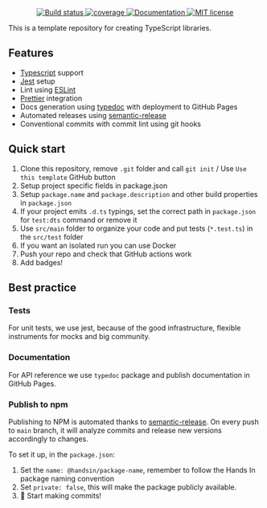 <p align="center">
  <a href="https://github.com/hands-in/library-template-typescript/actions/workflows/build.yml">
    <img src="https://github.com/hands-in/library-template-typescript/actions/workflows/build.yml/badge.svg" alt="Build status">
  </a>
  <a href="https://hands-in.github.io/library-template-typescript/coverage/">
    <object data="https://hands-in.github.io/library-template-typescript/coverage/badges.svg" type="image/png">
      <img src="https://img.shields.io/badge/Coverage_report-lightgrey" alt="coverage">
    </object>
  </a>
   <a href="https://hands-in.github.io/library-template-typescript/docs/">
     <img src="https://img.shields.io/badge/-Documentation-green" alt="Documentation">
   </a>
   <a href="https://opensource.org/licenses/MIT">
    <img src="https://img.shields.io/:license-mit-blue.svg" alt="MIT license">
  </a>
</p>
This is a template repository for creating TypeScript libraries.

## Features
* [Typescript](https://www.typescriptlang.org/) support
* [Jest](https://jestjs.io/) setup
* Lint using [ESLint](https://eslint.org/)
* [Prettier](https://prettier.io/) integration
* Docs generation using [typedoc](https://typedoc.org/) with deployment to GitHub Pages
* Automated releases using [semantic-release](https://github.com/semantic-release/semantic-release)
* Conventional commits with commit lint using git hooks

## Quick start
1. Clone this repository, remove `.git` folder and call `git init` / Use `Use this template` GitHub button
2. Setup project specific fields in package.json
3. Setup `package.name` and `package.description` and other build properties in `package.json`
4. If your project emits `.d.ts` typings, set the correct path in `package.json` for `test:dts` command or remove it 
5. Use `src/main` folder to organize your code and put tests (`*.test.ts`) in the `src/test` folder
6. If you want an isolated run you can use Docker
7. Push your repo and check that GitHub actions work
8. Add badges!

## Best practice

### Tests

For unit tests, we use jest, because of the good infrastructure, flexible instruments for mocks and big community.

### Documentation

For API reference we use `typedoc` package and publish documentation in GitHub Pages.

### Publish to npm

Publishing to NPM is automated thanks to [semantic-release](https://github.com/semantic-release/semantic-release).
On every push to `main` branch, it will analyze commits and release new versions accordingly to changes.

To set it up, in the `package.json`:

1. Set the `name: @handsin/package-name`, remember to follow the Hands In package naming convention
2. Set `private: false`, this will make the package publicly available.
3. 🚀 Start making commits!

